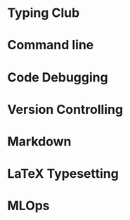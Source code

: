 # Typing Club
# Command line
# Code Debugging
# Version Controlling
# Markdown
# LaTeX Typesetting
# MLOps